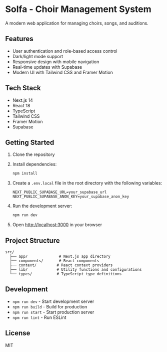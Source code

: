 # Solfa - Choir Management System

A modern web application for managing choirs, songs, and auditions.

## Features

- User authentication and role-based access control
- Dark/light mode support
- Responsive design with mobile navigation
- Real-time updates with Supabase
- Modern UI with Tailwind CSS and Framer Motion

## Tech Stack

- Next.js 14
- React 18
- TypeScript
- Tailwind CSS
- Framer Motion
- Supabase

## Getting Started

1. Clone the repository
2. Install dependencies:
   ```bash
   npm install
   ```

3. Create a `.env.local` file in the root directory with the following variables:
   ```
   NEXT_PUBLIC_SUPABASE_URL=your_supabase_url
   NEXT_PUBLIC_SUPABASE_ANON_KEY=your_supabase_anon_key
   ```

4. Run the development server:
   ```bash
   npm run dev
   ```

5. Open [http://localhost:3000](http://localhost:3000) in your browser

## Project Structure

```
src/
  ├── app/              # Next.js app directory
  ├── components/       # React components
  ├── context/         # React context providers
  ├── lib/             # Utility functions and configurations
  └── types/           # TypeScript type definitions
```

## Development

- `npm run dev` - Start development server
- `npm run build` - Build for production
- `npm run start` - Start production server
- `npm run lint` - Run ESLint

## License

MIT 